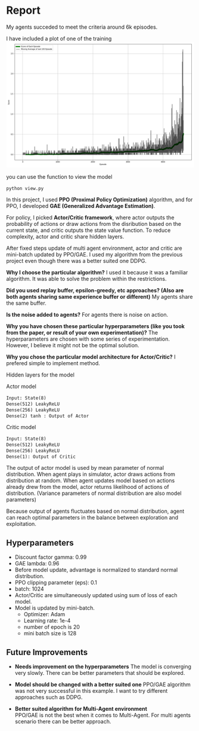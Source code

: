 # Report

My agents succeded to meet the criteria around 6k episodes.

I have included a plot of one of the training
![Result](./result.png)

you can use the function to view the model
``` bash
python view.py
```

In this project, I used **PPO (Proximal Policy Optimization)**
algorithm, and for PPO, I developed **GAE (Generalized Advantage Estimation)**.

For policy, I picked **Actor/Critic framework**, where actor outputs the
probability of actions or draw actions from the disribution based on the current state,
and critic outputs the state value function. To reduce complexity,
actor and critic share hidden layers.

After fixed steps update of multi agent environment, actor and critic are
mini-batch updated by PPO/GAE.
I used my algorithm from the previous project even though there was a better
suited one DDPG.


**Why I choose the particular algorithm?**
I used it because it was a familiar algorithm. It was able to solve the problem
within the restrictions.

**Did you used replay buffer, epsilon-greedy, etc approaches? (Also are both agents sharing same experience buffer or different)**
My agents share the same buffer.

**Is the noise added to agents?**
For agents there is noise on action.

**Why you have chosen these particular hyperparameters (like you took from the paper, or result of your own experimentation)?**
The hyperparameters are chosen with some series of experimentation. However,
I believe it might not be the optimal solution.

**Why you chose the particular model architecture for Actor/Critic?**
I prefered simple to implement method.

Hidden layers for the model  

Actor model
```
Input: State(8)
Dense(512) LeakyReLU  
Dense(256) LeakyReLU  
Dense(2) tanh : Output of Actor  
```
 Critic model
```
Input: State(8)
Dense(512) LeakyReLU  
Dense(256) LeakyReLU  
Dense(1): Output of Critic
```

The output of actor model is used by mean parameter of normal distribution.
When agent plays in simulator, actor draws actions from distribution at random.
When agent updates model based on actions already drew from the model,
actor returns likelihood of actions of distribution.
(Variance parameters of normal distribution are also model parameters)

Because output of agents fluctuates based on normal distribution, agent can reach
optimal parameters in the balance between exploration and exploitation.

## Hyperparameters

- Discount factor gamma:  0.99
- GAE lambda: 0.96
- Before model update, advantage is normalized to standard normal distribution.
- PPO clipping parameter (eps): 0.1
- batch: 1024
- Actor/Critic are simultaneously updated using sum of loss of each model.
- Model is updated by mini-batch.
  - Optimizer: Adam
  - Learning rate:  1e-4
  - number of epoch is 20
  - mini batch size is 128

## Future Improvements

- **Needs improvement on the hyperparameters**
  The model is converging very slowly. There can be better parameters that
  should be explored.

- **Model should be changed with a better suited one**
  PPO/GAE algorithm was not very successful in this example. I want to
  try different approaches such as DDPG.

- **Better suited algorithm for Multi-Agent environment**  
  PPO/GAE is not the best when it comes to Multi-Agent. For multi agents
  scenario there can be better approach.
